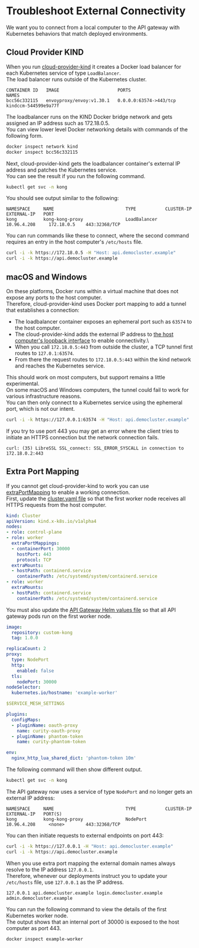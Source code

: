 # Troubleshoot External Connectivity

We want you to connect from a local computer to the API gateway with Kubernetes behaviors that match deployed environments.

## Cloud Provider KIND

When you run [cloud-provider-kind](https://github.com/kubernetes-sigs/cloud-provider-kind) it creates a Docker load balancer for each Kubernetes service of type `LoadBalancer`.\
The load balancer runs outside of the Kubernetes cluster.

```text
CONTAINER ID   IMAGE                      PORTS                     NAMES
bcc56c332115   envoyproxy/envoy:v1.30.1   0.0.0.0:63574->443/tcp    kindccm-544599e9a77f
```

The loadbalancer runs on the KIND Docker bridge network and gets assigned an IP address such as 172.18.0.5.\
You can view lower level Docker networking details with commands of the following form.

```bash
docker inspect network kind
docker inspect bcc56c332115
```

Next, cloud-provider-kind gets the loadbalancer container's external IP address and patches the Kubernetes service.\
You can see the result if you run the following command.

```bash
kubectl get svc -n kong
```

You should see output similar to the following:

```text
NAMESPACE     NAME                           TYPE           CLUSTER-IP      EXTERNAL-IP   PORT
kong          kong-kong-proxy                LoadBalancer   10.96.4.208     172.18.0.5    443:32368/TCP
```

You can run commands like these to connect, where the second command requires an entry in the host computer's `/etc/hosts` file.

```bash
curl -i -k https://172.18.0.5 -H "Host: api.democluster.example"
curl -i -k https://api.democluster.example
```

## macOS and Windows

On these platforms, Docker runs within a virtual machine that does not expose any ports to the host computer.\
Therefore, cloud-provider-kind uses Docker port mapping to add a tunnel that establishes a connection:

- The loadbalancer container exposes an ephemeral port such as `63574` to the host computer.
- The cloud-provider-kind adds the external IP address to [the host computer's loopback interface](https://github.com/kubernetes-sigs/cloud-provider-kind/blob/main/pkg/loadbalancer/address_darwin.go) to enable connectivity.\
- When you call `172.18.0.5:443` from outside the cluster, a TCP tunnel first routes to `127.0.1:63574`.
- From there the request routes to `172.18.0.5:443` within the kind network and reaches the Kubernetes service.
 
This should work on most computers, but support remains a little experimental.\
On some macOS and Windows computers, the tunnel could fail to work for various infrastructure reasons.\
You can then only connect to a Kubernetes service using the ephemeral port, which is not our intent.

```bash
curl -i -k https://127.0.0.1:63574 -H "Host: api.democluster.example"
```

If you try to use port 443 you may get an error where the client tries to initiate an HTTPS connection but the network connection fails.

```text
curl: (35) LibreSSL SSL_connect: SSL_ERROR_SYSCALL in connection to 172.18.0.2:443 
```

## Extra Port Mapping

If you cannot get cloud-provider-kind to work you can use [extraPortMapping](https://kind.sigs.k8s.io/docs/user/ingress/#option-2-extraportmapping) to enable a working connection.\
First, update the [cluster.yaml file](../base/cluster.yaml) so that the first worker node receives all HTTPS requests from the host computer.

```yaml
kind: Cluster
apiVersion: kind.x-k8s.io/v1alpha4
nodes:
- role: control-plane
- role: worker
  extraPortMappings:
  - containerPort: 30000
    hostPort: 443
    protocol: TCP
  extraMounts:
  - hostPath: containerd.service
    containerPath: /etc/systemd/system/containerd.service
- role: worker
  extraMounts:
  - hostPath: containerd.service
    containerPath: /etc/systemd/system/containerd.service
```

You must also update the [API Gateway Helm values file](../apigateway/helm-values-template.yaml) so that all API gateway pods run on the first worker node.

```yaml
image:
  repository: custom-kong
  tag: 1.0.0

replicaCount: 2
proxy:
  type: NodePort
  http:
    enabled: false
  tls:
    nodePort: 30000
nodeSelector:
  kubernetes.io/hostname: 'example-worker'

$SERVICE_MESH_SETTINGS

plugins:
  configMaps:
  - pluginName: oauth-proxy
    name: curity-oauth-proxy
  - pluginName: phantom-token
    name: curity-phantom-token

env:
  nginx_http_lua_shared_dict: 'phantom-token 10m'
```

The following command will then show different output.

```bash
kubectl get svc -n kong
```

The API gateway now uses a service of type `NodePort` and no longer gets an external IP address:

```text
NAMESPACE     NAME                           TYPE           CLUSTER-IP      EXTERNAL-IP   PORT(S)
kong          kong-kong-proxy                NodePort       10.96.4.208     <none>        443:32368/TCP
```

You can then initiate requests to external endpoints on port 443:

```bash
curl -i -k https://127.0.0.1 -H "Host: api.democluster.example"
curl -i -k https://api.democluster.example
```

When you use extra port mapping the external domain names always resolve to the IP address `127.0.0.1`.\
Therefore, whenever our deployments instruct you to update your `/etc/hosts` file, use `127.0.0.1` as the IP address.

```text
127.0.0.1 api.democluster.example login.democluster.example admin.democluster.example
```

You can run the following command to view the details of the first Kubernetes worker node.\
The output shows that an internal port of 30000 is exposed to the host computer as port 443.

```bash
docker inspect example-worker
```
